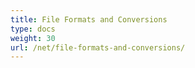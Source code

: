 ```yaml
---
title: File Formats and Conversions
type: docs
weight: 30
url: /net/file-formats-and-conversions/
---
```



